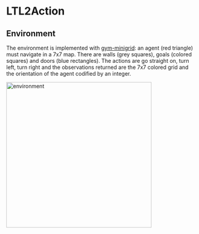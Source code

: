 # LTL2Action



## Environment

The environment is implemented with [gym-minigrid](https://github.com/maximecb/gym-minigrid): an agent (red triangle) must navigate in a 7x7 map. There are walls (grey squares), goals (colored squares) and doors (blue rectangles). The actions are go straight on, turn left, turn right and the observations returned are the 7x7 colored grid and the orientation of the agent codified by an integer.

<img width="385" alt="environment" src="https://user-images.githubusercontent.com/5352494/126872249-d098a0a4-11e8-498e-ad1c-2cb9a6a944c2.png">
